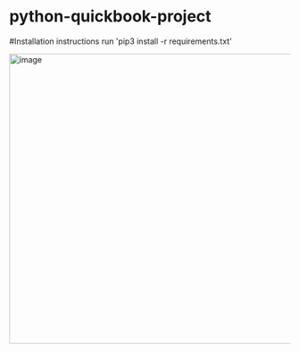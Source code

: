 # python-quickbook-project

#Installation instructions
run 'pip3 install -r requirements.txt'

<img width="519" alt="image" src="https://user-images.githubusercontent.com/16146315/226020992-8e389175-be4e-4bdf-b56b-8e73dcc56acc.png">
